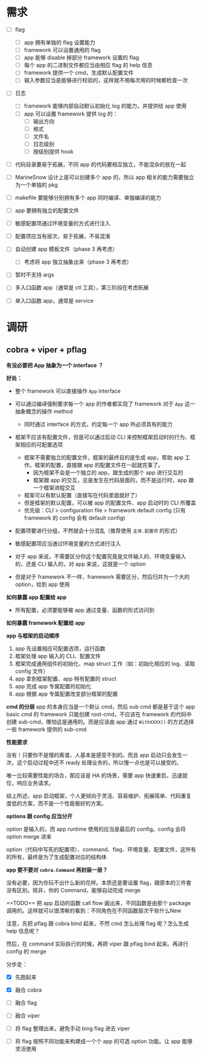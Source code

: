 













# 需求

- [ ] flag
  - [ ] app 拥有单独的 flag 设置能力
  - [ ] framework 可以设置通用的 flag
  - [ ] app 能够 disable 掉部分 framework 设置的 flag
  - [ ] 每个 app 的二进制文件都应当由相应 flag 的 help 信息
  - [ ] framework 提供一个 cmd，生成默认配置文件
  - [ ] 输入参数应当是能够进行校验的，这样就不用每次用的时候都检查一次
- [ ] 日志
  - [ ] framework 能够内部自动默认初始化 log 的能力，并提供给 app 使用
  - [ ] app 可以设置 framework 提供 log 的：
    - [ ] 输出方向
    - [ ] 格式
    - [ ] 文件名
    - [ ] 日志级别
    - [ ] 按级别提供 hook
- [ ] 代码目录要易于拓展，不同 app 的代码要相互独立，不能混杂的放在一起
- [ ] MarineSnow 设计上是可以创建多个 app 的，所以 app 相关的能力需要独立为一个单独的 pkg
- [ ] makefile 要能够分别拥有多个 app 同时编译、单独编译的能力
- [ ] app 要拥有独立的配置文件
- [ ] 敏感配置项通过环境变量的方式进行注入
- [ ] 配置项应当有层次，易于拓展，不易混淆
- [ ] 自动创建 app 模板文件（phase 3 再考虑）
  - [ ] 考虑将 app 独立抽象出来（phase 3 再考虑）
- [ ] 暂时不支持 args
- [ ] 多入口函数 app（通常是 ctl 工具），第三阶段在考虑拓展
- [ ] 单入口函数 app，通常是 service







# 调研

## cobra + viper + pflag









**有没必要把 App 抽象为一个 interface ？**

**好处：**

- 整个 framework 可以直接操作 `App` interface
- 可以通过编译强制要求每一个 app 的作者都实现了 framework 对于 `App` 这一抽象概念的操作 method
  - 同时通过 interface 的方式，约定每一个 app 所必须具有的能力










- 框架不应该有配置文件，但是可以通过启动 CLI 来控制框架启动时的行为、框架相应的可配置选项
  - 框架不需要独立的配置文件，框架的最终目的是生成 app，帮助 app 工作。框架的配置，直接跟 app 的配置文件在一起就完事了。
    - 因为框架不会是一个独立的 app，跟生成的那个 app 进行交互的
    - 框架跟 app 的交互，总是发生在代码层面的，而不是运行时，app 跟一个框架进程交互
  - 框架可以有默认配置（直接写在代码里面就好了）
  - 但是框架的默认配置，可以被 app 的配置文件、app 启动时的 CLI 所覆盖
  - 优先级：CLI > configuration file > framework default config (只有 framework 的 config 会有 default config)



- 配置项要进行分组，不然就会十分混乱（推荐使用 `主体.配置项` 的形式）
- 敏感配置项应当通过环境变量的方式进行注入








- 对于 app 来说，不需要区分你这个配置究竟是文件输入的、环境变量输入的，还是 CLI 输入的，对 app 来说，这就是一个 option
- 但是对于 framework 不一样，framework 需要区分，然后归并为一个大的 option，给到 app 使用








**如何暴露 app 配置给 app**
- 所有配置，必须要能够被 app 通过变量、函数的形式访问到


**如何暴露 framework 配置给 app**


**app 与框架的启动顺序**
1. app 先设置相应可配置选项，运行函数
2. 框架处理 app 输入的 CLI、配置文件
3. 框架完成通用组件的初始化、map struct 工作（如：初始化相应的 log、读取 config 文件）
4. app 拿到框架配置、app 特有配置的 struct
6. app 完成 app 专属配置的初始化
7. app 根据 app 专属配置改变部分框架的配置



**cmd 的分层**
app 的本身应当是一个默认 cmd，然后 sub cmd 都是基于这个 app basic cmd 的
framework 只能创建 root-cmd，不应该在 framework 的代码中创建 sub-cmd，哪怕这是通用的。而是应该由 app 通过 `WithXXXX()` 的方式选择一些 framework 提供的 sub-cmd





**性能要求**

没有！只要你不是慢的离谱，人基本是感受不到的。而且 app 启动只会发生一次，这个启动过程中还不 ready 处理业务的，所以慢一点也是可以接受的。

唯一比较需要性能的场合，那应该是 HA 的场景，需要 app 快速重启，迅速就位，响应业务请求。

综上所述，app 启动框架，个人更倾向于灵活、容易维护、拓展简单、代码重复度低的方案，而不是一个性能极好的方案。





**options 跟 config 应当分开**

option 是输入的，而 app runtime 使用的应当是最后的 config。config 会将 option merge 进来

option（代码中写死的配置项）、command、flag、环境变量、配置文件，这所有的所有，最终是为了生成配置对应的结构体







**app 要不要对 `cobra.Command` 再封装一层？**

没有必要，因为你玩不出什么新的花样。本质还是要设置 flag，跟原本的三件套没有区别。除非，你的 Command，能够自动完成 merge







==TODO== 把 app 启动的函数 call flow 画出来，不同函数是由那个 package 调用的。这样就可以很清晰的看到：不同角色在不同函数层次干些什么New







注意，先把 pflag 跟 cobra bind 起来，不然 cmd 怎么处理 flag 呢？怎么生成 help 信息呢？

然后，在 command 实际执行的时候，再把 viper 跟 pflag bind 起来。再进行 config 的 merge











分步走：

- [x] 先跑起来

- [x] 融合 cobra
- [ ] 融合 flag
- [ ] 融合 viper
- [ ] 将 flag 整理出来，避免手动 bing flag 进去 viper
- [ ] 将 flag 按照不同功能来构建成一个个 app 的可选 option 功能。让 app 能够灵活使用

